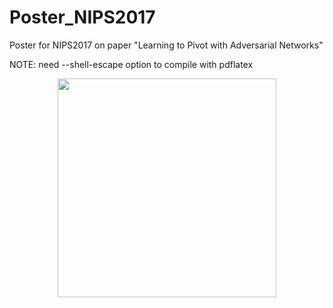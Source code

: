 # Poster_NIPS2017
Poster for NIPS2017 on paper "Learning to Pivot with Adversarial
Networks"

NOTE: need --shell-escape option to compile with pdflatex

<p align="center">
  <img src="../master/poster.pdf" width="350"/>
</p>


